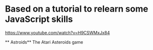 # Based on a tutorial to relearn some JavaScript skills
https://www.youtube.com/watch?v=H9CSWMxJx84

** Astroids**
The Atari Asteroids game
